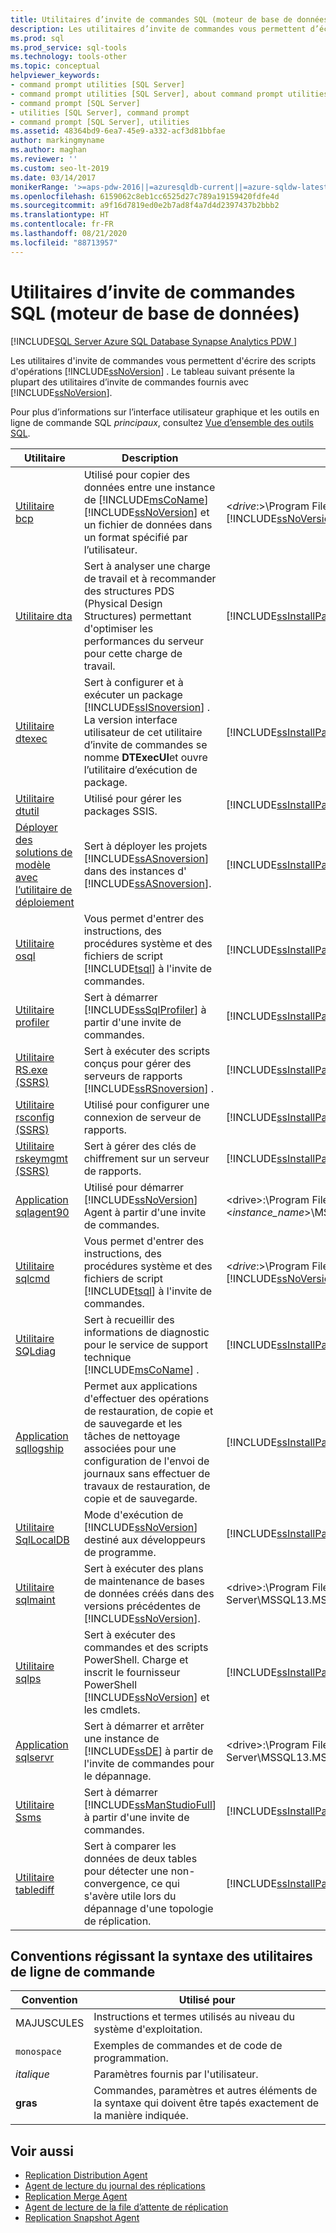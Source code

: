 ```yaml
---
title: Utilitaires d’invite de commandes SQL (moteur de base de données)
description: Les utilitaires d’invite de commandes vous permettent d’écrire des scripts d’opérations SQL Server. Cet article répertorie de nombreux utilitaires d’invite de commandes fournis avec SQL Server.
ms.prod: sql
ms.prod_service: sql-tools
ms.technology: tools-other
ms.topic: conceptual
helpviewer_keywords:
- command prompt utilities [SQL Server]
- command prompt utilities [SQL Server], about command prompt utilities
- command prompt [SQL Server]
- utilities [SQL Server], command prompt
- command prompt [SQL Server], utilities
ms.assetid: 48364bd9-6ea7-45e9-a332-acf3d81bbfae
author: markingmyname
ms.author: maghan
ms.reviewer: ''
ms.custom: seo-lt-2019
ms.date: 03/14/2017
monikerRange: '>=aps-pdw-2016||=azuresqldb-current||=azure-sqldw-latest||>=sql-server-2016||=sqlallproducts-allversions||>=sql-server-linux-2017'
ms.openlocfilehash: 6159062c8eb1cc6525d27c789a19159420fdfe4d
ms.sourcegitcommit: a9f16d7819ed0e2b7ad8f4a7d4d2397437b2bbb2
ms.translationtype: HT
ms.contentlocale: fr-FR
ms.lasthandoff: 08/21/2020
ms.locfileid: "88713957"
---
```

# <a name="sql-command-prompt-utilities-database-engine"></a>Utilitaires d’invite de commandes SQL (moteur de base de données)

[!INCLUDE[SQL Server Azure SQL Database Synapse Analytics PDW ](../includes/applies-to-version/sql-asdb-asdbmi-asa-pdw.md)]

Les utilitaires d'invite de commandes vous permettent d'écrire des scripts d'opérations [!INCLUDE[ssNoVersion](../includes/ssnoversion-md.md)] . Le tableau suivant présente la plupart des utilitaires d’invite de commandes fournis avec [!INCLUDE[ssNoVersion](../includes/ssnoversion-md.md)].

Pour plus d’informations sur l’interface utilisateur graphique et les outils en ligne de commande SQL *principaux*, consultez [Vue d’ensemble des outils SQL](overview-sql-tools.md).

|**Utilitaire**|**Description**|**Installé dans**|  
|-----------------|---------------------|----------------------|  
|[Utilitaire bcp](../tools/bcp-utility.md)|Utilisé pour copier des données entre une instance de [!INCLUDE[msCoName](../includes/msconame-md.md)] [!INCLUDE[ssNoVersion](../includes/ssnoversion-md.md)] et un fichier de données dans un format spécifié par l’utilisateur.|\<*drive*:>\Program Files\\[!INCLUDE[msCoName](../includes/msconame-md.md)][!INCLUDE[ssNoVersion](../includes/ssnoversion-md.md)]\Client SDK\ODBC\110\Tools\Binn|  
|[Utilitaire dta](../tools/dta/dta-utility.md)|Sert à analyser une charge de travail et à recommander des structures PDS (Physical Design Structures) permettant d'optimiser les performances du serveur pour cette charge de travail.|[!INCLUDE[ssInstallPathVar](../includes/ssinstallpathvar-md.md)]Tools\Binn|  
|[Utilitaire dtexec](../integration-services/packages/dtexec-utility.md)|Sert à configurer et à exécuter un package [!INCLUDE[ssISnoversion](../includes/ssisnoversion-md.md)] . La version interface utilisateur de cet utilitaire d’invite de commandes se nomme **DTExecUI**et ouvre l’utilitaire d’exécution de package.|[!INCLUDE[ssInstallPathVar](../includes/ssinstallpathvar-md.md)]DTS\Binn|  
|[Utilitaire dtutil](../integration-services/dtutil-utility.md)|Utilisé pour gérer les packages SSIS.|[!INCLUDE[ssInstallPathVar](../includes/ssinstallpathvar-md.md)]DTS\Binn|  
|[Déployer des solutions de modèle avec l’utilitaire de déploiement](/analysis-services/multidimensional-models/deploy-model-solutions-with-the-deployment-utility)|Sert à déployer les projets [!INCLUDE[ssASnoversion](../includes/ssasnoversion-md.md)] dans des instances d' [!INCLUDE[ssASnoversion](../includes/ssasnoversion-md.md)].|[!INCLUDE[ssInstallPathVar](../includes/ssinstallpathvar-md.md)]Tools\Binn\VShell\Common7\IDE|   
|[Utilitaire osql](../tools/osql-utility.md)|Vous permet d'entrer des instructions, des procédures système et des fichiers de script [!INCLUDE[tsql](../includes/tsql-md.md)] à l'invite de commandes.|[!INCLUDE[ssInstallPathVar](../includes/ssinstallpathvar-md.md)]Tools\Binn|  
|[Utilitaire profiler](../tools/profiler-utility.md)|Sert à démarrer [!INCLUDE[ssSqlProfiler](../includes/sssqlprofiler-md.md)] à partir d'une invite de commandes.|[!INCLUDE[ssInstallPathVar](../includes/ssinstallpathvar-md.md)]Tools\Binn|  
|[Utilitaire RS.exe &#40;SSRS&#41;](../reporting-services/tools/rs-exe-utility-ssrs.md)|Sert à exécuter des scripts conçus pour gérer des serveurs de rapports [!INCLUDE[ssRSnoversion](../includes/ssrsnoversion-md.md)] .|[!INCLUDE[ssInstallPathVar](../includes/ssinstallpathvar-md.md)]Tools\Binn|  
|[Utilitaire rsconfig &#40;SSRS&#41;](../reporting-services/tools/rsconfig-utility-ssrs.md)|Utilisé pour configurer une connexion de serveur de rapports.|[!INCLUDE[ssInstallPathVar](../includes/ssinstallpathvar-md.md)]Tools\Binn|  
|[Utilitaire rskeymgmt &#40;SSRS&#41;](../reporting-services/tools/rskeymgmt-utility-ssrs.md)|Sert à gérer des clés de chiffrement sur un serveur de rapports.|[!INCLUDE[ssInstallPathVar](../includes/ssinstallpathvar-md.md)]Tools\Binn|  
|[Application sqlagent90](../tools/sqlagent90-application.md)|Utilisé pour démarrer [!INCLUDE[ssNoVersion](../includes/ssnoversion-md.md)] Agent à partir d'une invite de commandes.|\<drive>:\Program Files\Microsoft SQL Server\\<*instance_name*>\MSSQL\Binn|  
|[Utilitaire sqlcmd](../tools/sqlcmd-utility.md)|Vous permet d'entrer des instructions, des procédures système et des fichiers de script [!INCLUDE[tsql](../includes/tsql-md.md)] à l'invite de commandes.|\<*drive*:>\Program Files\\[!INCLUDE[msCoName](../includes/msconame-md.md)][!INCLUDE[ssNoVersion](../includes/ssnoversion-md.md)]\Client SDK\ODBC\110\Tools\Binn|  
|[Utilitaire SQLdiag](../tools/sqldiag-utility.md)|Sert à recueillir des informations de diagnostic pour le service de support technique [!INCLUDE[msCoName](../includes/msconame-md.md)] .|[!INCLUDE[ssInstallPathVar](../includes/ssinstallpathvar-md.md)]Tools\Binn|  
|[Application sqllogship](../tools/sqllogship-application.md)|Permet aux applications d'effectuer des opérations de restauration, de copie et de sauvegarde et les tâches de nettoyage associées pour une configuration de l'envoi de journaux sans effectuer de travaux de restauration, de copie et de sauvegarde.|[!INCLUDE[ssInstallPathVar](../includes/ssinstallpathvar-md.md)]Tools\Binn|  
|[Utilitaire SqlLocalDB](../tools/sqllocaldb-utility.md)|Mode d'exécution de [!INCLUDE[ssNoVersion](../includes/ssnoversion-md.md)] destiné aux développeurs de programme.|[!INCLUDE[ssInstallPathVar](../includes/ssinstallpathvar-md.md)]Tools\Binn|  
|[Utilitaire sqlmaint](../tools/sqlmaint-utility.md)|Sert à exécuter des plans de maintenance de bases de données créés dans des versions précédentes de [!INCLUDE[ssNoVersion](../includes/ssnoversion-md.md)].|\<drive>:\Program Files\Microsoft SQL Server\MSSQL13.MSSQLSERVER\MSSQL\Binn|  
|[Utilitaire sqlps](../tools/sqlps-utility.md)|Sert à exécuter des commandes et des scripts PowerShell. Charge et inscrit le fournisseur PowerShell [!INCLUDE[ssNoVersion](../includes/ssnoversion-md.md)] et les cmdlets.|[!INCLUDE[ssInstallPathVar](../includes/ssinstallpathvar-md.md)]Tools\Binn|  
|[Application sqlservr](../tools/sqlservr-application.md)|Sert à démarrer et arrêter une instance de [!INCLUDE[ssDE](../includes/ssde-md.md)] à partir de l'invite de commandes pour le dépannage.|\<drive>:\Program Files\Microsoft SQL Server\MSSQL13.MSSQLSERVER\MSSQL\Binn|  
|[Utilitaire Ssms](../ssms/ssms-utility.md?view=sql-server-ver15)|Sert à démarrer [!INCLUDE[ssManStudioFull](../includes/ssmanstudiofull-md.md)] à partir d'une invite de commandes.|[!INCLUDE[ssInstallPathVar](../includes/ssinstallpathvar-md.md)]Tools\Binn\VSShell\Common7\IDE|  
|[Utilitaire tablediff](../tools/tablediff-utility.md)|Sert à comparer les données de deux tables pour détecter une non-convergence, ce qui s'avère utile lors du dépannage d'une topologie de réplication.|[!INCLUDE[ssInstallPathVar](../includes/ssinstallpathvar-md.md)]COM|  

## <a name="command-prompt-utilities-syntax-conventions"></a>Conventions régissant la syntaxe des utilitaires de ligne de commande  
  
|**Convention**|**Utilisé pour**|  
|--------------------|------------------|  
|MAJUSCULES|Instructions et termes utilisés au niveau du système d'exploitation.|  
|`monospace`|Exemples de commandes et de code de programmation.|  
|*italique*|Paramètres fournis par l'utilisateur.|  
|**gras**|Commandes, paramètres et autres éléments de la syntaxe qui doivent être tapés exactement de la manière indiquée.|  

## <a name="see-also"></a>Voir aussi

* [Replication Distribution Agent](../relational-databases/replication/agents/replication-distribution-agent.md)
* [Agent de lecture du journal des réplications](../relational-databases/replication/agents/replication-log-reader-agent.md)
* [Replication Merge Agent](../relational-databases/replication/agents/replication-merge-agent.md)
* [Agent de lecture de la file d’attente de réplication](../relational-databases/replication/agents/replication-queue-reader-agent.md)
* [Replication Snapshot Agent](../relational-databases/replication/agents/replication-snapshot-agent.md)
